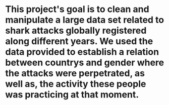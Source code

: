 # This project's goal is to clean and manipulate a large data set related to shark attacks globally registered along different years. We used the data provided to establish a relation between countrys and gender where the attacks were perpetrated, as well as, the activity these people was practicing at that moment.

